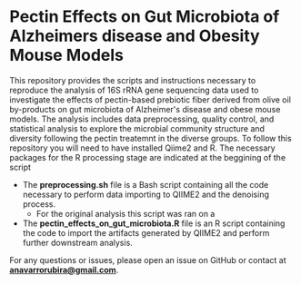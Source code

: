 # Pectin Effects on Gut Microbiota of Alzheimers disease and Obesity Mouse Models


This repository provides the scripts and instructions necessary to reproduce the analysis of 16S rRNA gene sequencing data used to investigate the effects of pectin-based prebiotic fiber derived from olive oil by-products on gut microbiota of Alzheimer's disease and obese mouse models. The analysis includes data preprocessing, quality control, and statistical analysis to explore the microbial community structure and diversity following the pectin treatemnt in the diverse groups.  To follow this repository you will need to have installed Qiime2 and R. The necessary packages for the R processing stage are indicated at the beggining of the script

* The **preprocessing.sh** file is a Bash script containing all the code necessary to perform data importing to QIIME2 and the denoising process.
  * For the original analysis this script was ran on a 
* The **pectin_effects_on_gut_microbiota.R** file is an R script containing the code to import the artifacts generated by QIIME2 and perform further downstream analysis.





For any questions or issues, please open an issue on GitHub or contact at **anavarrorubira@gmail.com**.


